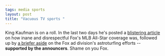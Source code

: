 ```yaml
---
tags: media sports
layout: post
title: "Vacuous TV sports "
---
```




King Kaufman is on a roll. In the last two days he's posted a <a href="http://www.salon.com/news/sports/col/kaufman/2005/07/13/wednesday/index.html">blistering article</a> on how inane and disrespectful Fox's MLB All-Star coverage was, followed up by <a href="http://www.salon.com/news/sports/col/kaufman/2005/07/14/thursday/index1.html">a briefer aside</a> on the Fox ad division's astroturfing efforts -- <b>supported by the announcers</b>. Shame on you Fox. 


